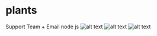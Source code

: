 # plants
Support Team + Email node js
![alt text](https://github.com/raywu1/FuturePlants/blob/main/20210319_065745.jpg)
![alt text](https://github.com/raywu1/FuturePlants/blob/main/Screenshot_20210319-063053.png)
![alt text](https://github.com/raywu1/FuturePlants/blob/main/Untitled.png)
